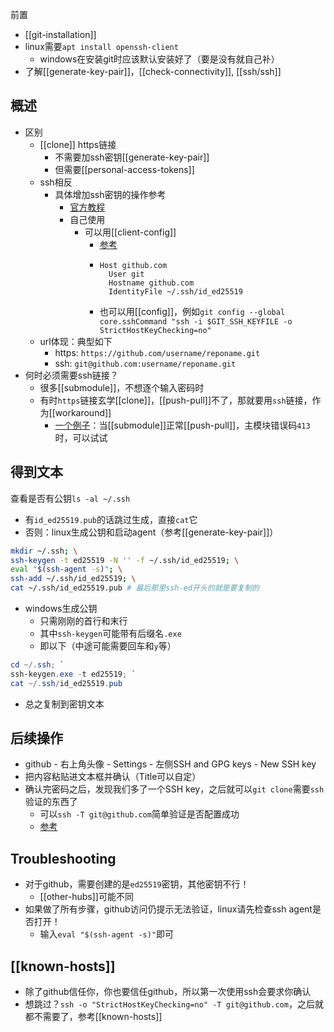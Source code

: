 前置
- [[git-installation]]
- linux需要`apt install openssh-client`
  - windows在安装git时应该默认安装好了（要是没有就自己补）
- 了解[[generate-key-pair]]，[[check-connectivity]], [[ssh/ssh]]

## 概述
- 区别
  - [[clone]] https链接
    - 不需要加ssh密钥[[generate-key-pair]]
    - 但需要[[personal-access-tokens]]
  - ssh相反
    - 具体增加ssh密钥的操作参考
      - [官方教程](https://docs.github.com/en/authentication/connecting-to-github-with-ssh/checking-for-existing-ssh-keys)
      - 自己使用
        - 可以用[[client-config]]
          - [参考](https://blog.csdn.net/junbujianwpl/article/details/78650105)
          - ```text
            Host github.com
              User git
              Hostname github.com
              IdentityFile ~/.ssh/id_ed25519
            ```
          - 也可以用[[config]]，例如`git config --global core.sshCommand "ssh -i $GIT_SSH_KEYFILE -o StrictHostKeyChecking=no"`
  - url体现：典型如下
     - https: `https://github.com/username/reponame.git`
     - ssh: `git@github.com:username/reponame.git`
- 何时必须需要ssh链接？
  - 很多[[submodule]]，不想逐个输入密码时
  - 有时`https`链接玄学[[clone]]，[[push-pull]]不了，那就要用`ssh`链接，作为[[workaround]]
    - [一个例子](https://stackoverflow.com/questions/7489813/github-push-error-rpc-failed-result-22-http-code-413)：当[[submodule]]正常[[push-pull]]，主模块错误码`413`时，可以试试
## 得到文本
查看是否有公钥`ls -al ~/.ssh`
- 有`id_ed25519.pub`的话跳过生成，直接`cat`它
- 否则：linux生成公钥和启动agent（参考[[generate-key-pair]]）
```sh
mkdir ~/.ssh; \
ssh-keygen -t ed25519 -N '' -f ~/.ssh/id_ed25519; \
eval "$(ssh-agent -s)"; \
ssh-add ~/.ssh/id_ed25519; \
cat ~/.ssh/id_ed25519.pub # 最后那里ssh-ed开头的就是要复制的
```
- windows生成公钥
  - 只需刚刚的首行和末行
  - 其中`ssh-keygen`可能带有后缀名`.exe`
  - 即以下（中途可能需要回车和`y`等）
```powershell
cd ~/.ssh; `
ssh-keygen.exe -t ed25519; `
cat ~/.ssh/id_ed25519.pub
```
- 总之复制到密钥文本
## 后续操作
- github - 右上角头像 - Settings - 左侧SSH and GPG keys - New SSH key
- 把内容粘贴进文本框并确认（Title可以自定）
- 确认完密码之后，发现我们多了一个SSH key，之后就可以`git clone`需要`ssh`验证的东西了
  - 可以`ssh -T git@github.com`简单验证是否配置成功
  - [参考](https://segmentfault.com/q/1010000007607194)
## Troubleshooting
- 对于github，需要创建的是`ed25519`密钥，其他密钥不行！
  - [[other-hubs]]可能不同
- 如果做了所有步骤，github访问仍提示无法验证，linux请先检查ssh agent是否打开！
    - 输入`eval "$(ssh-agent -s)"`即可
## [[known-hosts]]
- 除了github信任你，你也要信任github，所以第一次使用ssh会要求你确认
- 想跳过？`ssh -o "StrictHostKeyChecking=no" -T git@github.com`，之后就都不需要了，参考[[known-hosts]]
